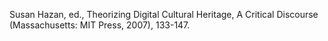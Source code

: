

Susan Hazan, ed., Theorizing Digital Cultural Heritage, A Critical Discourse  (Massachusetts: MIT Press, 2007), 133-147.
